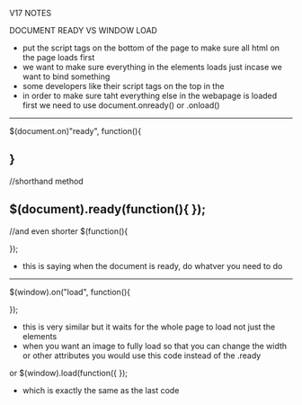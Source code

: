 V17 NOTES 

DOCUMENT READY VS WINDOW LOAD 

- put the script tags on the bottom of the page to make sure all html on the page loads first
- we want to make sure everything in the elements loads just incase we want to bind something 
- some developers like their script tags on the top in the <head>
- in order to make sure taht everything else in the webapage is loaded first we need to use document.onready() or .onload()



------------------------------------------------------------------------
$(document.on)"ready", function(){

  
}
-------------------------------------------------------------------------
//shorthand method 

$(document).ready(function(){
});
------------------------------------------------------------------------
//and even shorter 
$(function(){
  
});


- this is saying when the document is ready, do whatver you need to do 


---------------------------------------------------------------------------

$(window).on("load", function(){
  
});

- this is very similar but it waits for the whole page to load not just the elements
- when you want an image to fully load so that you can change the width or other attributes you would use this code instead of the .ready

or $(window).load(function({
});

- which is exactly the same as the last code